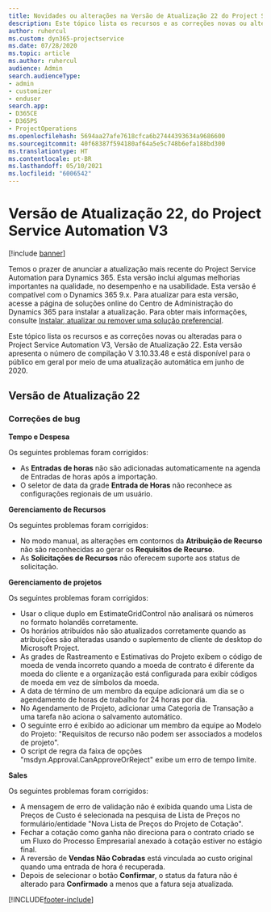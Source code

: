 ```yaml
---
title: Novidades ou alterações na Versão de Atualização 22 do Project Service Automation V3
description: Este tópico lista os recursos e as correções novas ou alteradas disponíveis na Versão de Atualização 22 do Project Service Automation V3.
author: ruhercul
ms.custom: dyn365-projectservice
ms.date: 07/28/2020
ms.topic: article
ms.author: ruhercul
audience: Admin
search.audienceType:
- admin
- customizer
- enduser
search.app:
- D365CE
- D365PS
- ProjectOperations
ms.openlocfilehash: 5694aa27afe7618cfca6b27444393634a9686600
ms.sourcegitcommit: 40f68387f594180af64a5e5c748b6efa188bd300
ms.translationtype: HT
ms.contentlocale: pt-BR
ms.lasthandoff: 05/10/2021
ms.locfileid: "6006542"
---
```

# <a name="project-service-automation-update-release-22-v3"></a>Versão de Atualização 22, do Project Service Automation V3

[!include [banner](../includes/psa-now-project-operations.md)]

Temos o prazer de anunciar a atualização mais recente do Project Service Automation para Dynamics 365. Esta versão inclui algumas melhorias importantes na qualidade, no desempenho e na usabilidade. Esta versão é compatível com o Dynamics 365 9.x. Para atualizar para esta versão, acesse a página de soluções online do Centro de Administração do Dynamics 365 para instalar a atualização. Para obter mais informações, consulte [Instalar, atualizar ou remover uma solução preferencial](/power-platform/admin/install-remove-preferred-solution).

Este tópico lista os recursos e as correções novas ou alteradas para o Project Service Automation V3, Versão de Atualização 22. Esta versão apresenta o número de compilação V 3.10.33.48 e está disponível para o público em geral por meio de uma atualização automática em junho de 2020.

## <a name="update-release-22"></a>Versão de Atualização 22

### <a name="bug-fixes"></a>Correções de bug



**Tempo e Despesa**

Os seguintes problemas foram corrigidos:

- As **Entradas de horas** não são adicionadas automaticamente na agenda de Entradas de horas após a importação.
- O seletor de data da grade **Entrada de Horas** não reconhece as configurações regionais de um usuário.

**Gerenciamento de Recursos**

Os seguintes problemas foram corrigidos:

- No modo manual, as alterações em contornos da **Atribuição de Recurso** não são reconhecidas ao gerar os **Requisitos de Recurso**.
- As **Solicitações de Recursos** não oferecem suporte aos status de solicitação.

**Gerenciamento de projetos**

Os seguintes problemas foram corrigidos:

- Usar o clique duplo em EstimateGridControl não analisará os números no formato holandês corretamente.
- Os horários atribuídos não são atualizados corretamente quando as atribuições são alteradas usando o suplemento de cliente de desktop do Microsoft Project.
- As grades de Rastreamento e Estimativas do Projeto exibem o código de moeda de venda incorreto quando a moeda de contrato é diferente da moeda do cliente e a organização está configurada para exibir códigos de moeda em vez de símbolos da moeda.
- A data de término de um membro da equipe adicionará um dia se o agendamento de horas de trabalho for 24 horas por dia.
- No Agendamento de Projeto, adicionar uma Categoria de Transação a uma tarefa não aciona o salvamento automático.
- O seguinte erro é exibido ao adicionar um membro da equipe ao Modelo do Projeto: "Requisitos de recurso não podem ser associados a modelos de projeto". 
- O script de regra da faixa de opções "msdyn.Approval.CanApproveOrReject" exibe um erro de tempo limite.

**Sales**

Os seguintes problemas foram corrigidos:

- A mensagem de erro de validação não é exibida quando uma Lista de Preços de Custo é selecionada na pesquisa de Lista de Preços no formulário/entidade "Nova Lista de Preços do Projeto de Cotação".
- Fechar a cotação como ganha não direciona para o contrato criado se um Fluxo do Processo Empresarial anexado à cotação estiver no estágio final.
- A reversão de **Vendas Não Cobradas** está vinculada ao custo original quando uma entrada de hora é recuperada.
- Depois de selecionar o botão **Confirmar**, o status da fatura não é alterado para **Confirmado** a menos que a fatura seja atualizada.


[!INCLUDE[footer-include](../includes/footer-banner.md)]